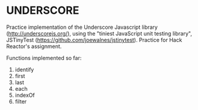 <b>UNDERSCORE</b>
====================
Practice implementation of the Underscore Javascript library (http://underscorejs.org/), using the "tiniest JavaScript unit testing library", JSTinyTest (https://github.com/joewalnes/jstinytest). Practice for Hack Reactor's assignment.

Functions implemented so far:
1. identify
2. first
3. last
4. each
5. indexOf
6. filter
